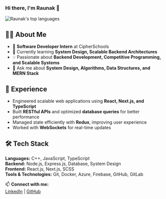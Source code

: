 ### Hi there, I'm Raunak 👋  

![Raunak's top languages](https://github-readme-stats.vercel.app/api/top-langs/?username=Raunak2510&layout=compact&show_icons=true)

## 👨‍💻 About Me  
- 🔭 **Software Developer Intern** at CipherSchools  
- 🌱 Currently learning **System Design, Scalable Backend Architectures**  
- 💡 Passionate about **Backend Development, Competitive Programming, and Scalable Systems**  
- 💬 Ask me about **System Design, Algorithms, Data Structures, and MERN Stack**  

## 🚀 Experience  
- Engineered scalable web applications using **React, Next.js, and TypeScript**  
- Built **RESTful APIs** and optimized **database queries** for better performance  
- Managed state efficiently with **Redux**, improving user experience  
- Worked with **WebSockets** for real-time updates  

## 🛠️ Tech Stack  
**Languages:** C++, JavaScript, TypeScript  
**Backend:** Node.js, Express.js, Database, System Design  
**Frontend:** React.js, Next.js, SCSS  
**Tools & Technologies:** Git, Docker, Azure, Firebase, GitHub, GitLab  


📫 **Connect with me:**  
[LinkedIn](https://www.linkedin.com/in/raunak-bhardwaj-67a6021b8/) | [GitHub](https://github.com/Raunak2510)  

